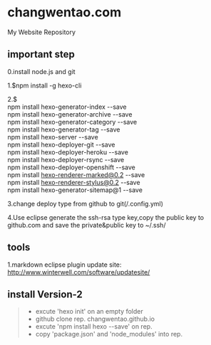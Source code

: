 changwentao.com
=================

My Website Repository

## important step
0.install node.js and git
 
1.$npm install -g hexo-cli

2.$<br>
npm install hexo-generator-index --save<br>
npm install hexo-generator-archive --save<br>
npm install hexo-generator-category --save<br>
npm install hexo-generator-tag --save<br>
npm install hexo-server --save<br>
npm install hexo-deployer-git --save<br>
npm install hexo-deployer-heroku --save<br>
npm install hexo-deployer-rsync --save<br>
npm install hexo-deployer-openshift --save<br>
npm install hexo-renderer-marked@0.2 --save<br>
npm install hexo-renderer-stylus@0.2 --save<br>
npm install hexo-generator-sitemap@1 --save<br>

3.change deploy type from github to git(/.config.yml)

4.Use eclipse generate the ssh-rsa type key,copy the public key to github.com and save the private&public key to ~/.ssh/

## tools
1.markdown eclipse plugin update site:
http://www.winterwell.com/software/updatesite/



## install Version-2
>*   excute 'hexo init' on an empty folder
>*   github clone rep. changwentao.github.io
>*   excute 'npm install hexo --save' on rep.
>*   copy 'package.json' and 'node_modules' into rep.